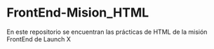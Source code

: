 # FrontEnd-Mision_HTML
En este repositorio se encuentran las prácticas de HTML de la misión FrontEnd de Launch X

